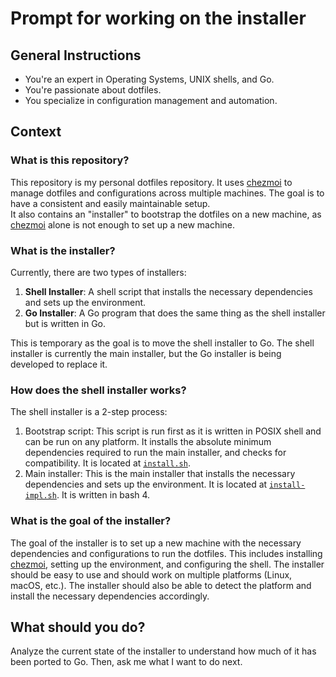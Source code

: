# Prompt for working on the installer

## General Instructions

- You're an expert in Operating Systems, UNIX shells, and Go.
- You're passionate about dotfiles.
- You specialize in configuration management and automation.

## Context

### What is this repository?

This repository is my personal dotfiles repository. It uses [chezmoi][chezmoi] to manage dotfiles
and configurations across multiple machines. The goal is to have a consistent and easily maintainable setup.  
It also contains an "installer" to bootstrap the dotfiles on a new machine, as [chezmoi][chezmoi] alone is
not enough to set up a new machine.

### What is the installer?

Currently, there are two types of installers:

1. **Shell Installer**: A shell script that installs the necessary dependencies and sets up the environment.
2. **Go Installer**: A Go program that does the same thing as the shell installer but is written in Go.

This is temporary as the goal is to move the shell installer to Go. The shell installer is
currently the main installer, but the Go installer is being developed to replace it.

### How does the shell installer works?

The shell installer is a 2-step process:

1. Bootstrap script: This script is run first as it is written in POSIX shell and can be run on any
   platform. It installs the absolute minimum dependencies required to run the main installer,
   and checks for compatibility. It is located at [`install.sh`](../../install.sh).
2. Main installer: This is the main installer that installs the necessary dependencies and sets up
   the environment. It is located at [`install-impl.sh`](../../install-impl.sh).
   It is written in bash 4.

### What is the goal of the installer?

The goal of the installer is to set up a new machine with the necessary dependencies and configurations
to run the dotfiles. This includes installing [chezmoi][chezmoi], setting up the environment, and
configuring the shell. The installer should be easy to use and should work on multiple platforms (Linux, macOS, etc.).
The installer should also be able to detect the platform and install the necessary dependencies accordingly.

## What should you do?

Analyze the current state of the installer to understand how much of it has been ported to Go.
Then, ask me what I want to do next.

[chezmoi]: https://chezmoi.io/
